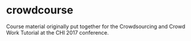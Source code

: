 # crowdcourse
Course material originally put together for the Crowdsourcing and Crowd Work Tutorial at the CHI 2017 conference.
